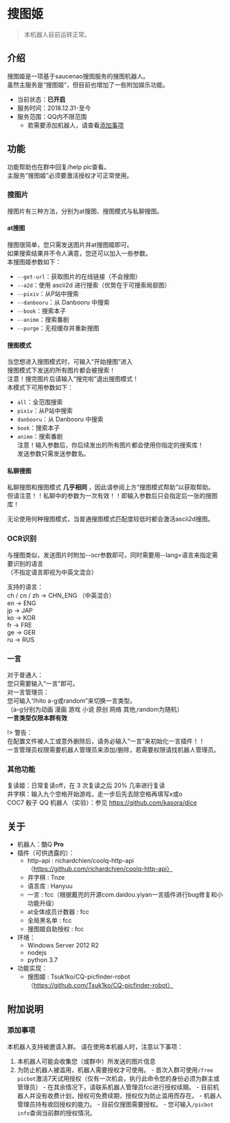 # 搜图姬

> 本机器人目前运转正常。

## 介绍

搜图姬是一项基于saucenao搜图服务的搜图机器人。  
虽然主服务是“搜图姬”，但目前也增加了一些附加娱乐功能。  
 - 当前状态：**已开启**
 - 服务时间：2018.12.31-至今
 - 服务范围：QQ内不限范围
   * 若需要添加机器人，请查看[添加事项](###添加事项)
   
## 功能

功能帮助也在群中回复/help pic查看。  
主服务“搜图姬”必须要激活授权才可正常使用。  

### 搜图片

搜图片有三种方法，分别为at搜图、搜图模式与私聊搜图。  

#### at搜图

搜图很简单，您只需发送图片并at搜图姬即可。  
如果搜索结果并不令人满意，您还可以加入一些参数。  
本搜图姬参数如下：  
 - ```--get-url```：获取图片的在线链接（不会搜图）  
 - ```--a2d```：使用 ascii2d 进行搜索（优势在于可搜索局部图）  
 - ```--pixiv```：从P站中搜索  
 - ```--danbooru```：从 Danbooru 中搜索  
 - ```--book```：搜索本子  
 - ```--anime```：搜索番剧  
 - ```--purge```：无视缓存并重新搜图  

#### 搜图模式

当您想进入搜图模式时，可输入“开始搜图”进入  
搜图模式下发送的所有图片都会被搜索！  
注意！搜完图片后请输入“搜完啦”退出搜图模式！  
本模式下可用参数如下：  
 - ```all```：全范围搜索  
 - ```pixiv```：从P站中搜索  
 - ```danbooru```：从 Danbooru 中搜索  
 - ```book```：搜索本子  
 - ```anime```：搜索番剧  
注意！输入参数后，你后续发出的所有图片都会使用你指定的搜索库！  
发送参数只需发送参数名。  

#### 私聊搜图

私聊搜图和搜图模式 **几乎相同** ，因此请参阅上方“搜图模式帮助”以获取帮助。  
但请注意！！私聊中的参数为一次有效！！即输入参数后只会指定后一张的搜图库！  
  
  
无论使用何种搜图模式，当普通搜图模式匹配度较低时都会激活ascii2d搜图。  

### OCR识别
  
与搜图类似，发送图片时附加--ocr参数即可，同时需要用--lang=语言来指定需要识别的语言  
（不指定语言即视为中英文混合）  
  
支持的语言：  
ch / cn / zh -> CHN_ENG （中英混合）  
en -> ENG  
jp -> JAP  
ko -> KOR  
fr -> FRE  
ge -> GER  
ru -> RUS  

### 一言
  
对于普通人：  
您只需要输入“一言”即可。  
对一言管理员：  
您可输入“/hito a-g或random”来切换一言类型。  
（a-g分别为动画 漫画 游戏 小说 原创 网络 其他,random为随机）  
**一言类型仅限本群有效**  


!> 警告：  
在配置文件被人工或意外删除后，请务必输入“一言”来初始化一言插件！！  
一言管理员权限需要机器人管理员来添加/删除，若需要权限请找机器人管理员。  

### 其他功能

复读姬：日常复读off，在 3 次复读之后 20% 几率进行复读   
井字棋：输入九个空格开始游戏，走一步后先去除空格再填写x或o  
COC7 骰子 QQ 机器人（实验）：参见 https://github.com/kasora/dice

## 关于

 - 机器人：酷Q **Pro**
 - 插件（可供透露的）：
   - http-api : richardchien/coolq-http-api（https://github.com/richardchien/coolq-http-api）
   - 井字棋 : Tnze
   - 语言库 : Hanyuu
   - 一言 : fcc（根据戴兜的开源com.daidou.yiyan一言插件进行bug修复和小功能升级）
   - at全体成员计数器 : fcc  
   - 全局黑名单 : fcc
   - 搜图姬自助授权 : fcc
 - 环境：
   - Windows Server 2012 R2
   - nodejs
   - python 3.7
 - 功能实现：
   - 搜图姬 : Tsuk1ko/CQ-picfinder-robot（https://github.com/Tsuk1ko/CQ-picfinder-robot）

## 附加说明
### 添加事项

本机器人支持被邀请入群。
请在使用本机器人时，注意以下事项：  
  1. 本机器人可能会收集您（或群中）所发送的图片信息
  2. 为防止机器人被滥用，机器人需要授权才可使用。
    - 首次入群可使用```/free picbot```激活7天试用授权（仅有一次机会，执行此命令您的身份必须为群主或管理员）
	- 在其余情况下，请联系机器人管理员fcc进行授权续期。
	- 目前机器人并没有收费计划，授权可免费续期，授权仅为防止滥用而存在。
	- 机器人管理员持有收回授权的能力。
	- 目前仅搜图需要授权。
	- 您可输入```/picbot info```查询当前群的授权情况。